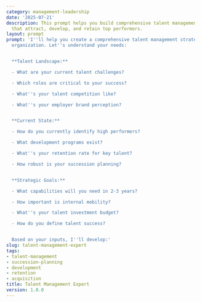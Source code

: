 ```yaml
---
category: management-leadership
date: '2025-07-21'
description: This prompt helps you build comprehensive talent management strategies
  that attract, develop, and retain top performers.
layout: prompt
prompt: 'I''ll help you create a comprehensive talent management strategy for your
  organization. Let''s understand your needs:


  **Talent Landscape:**

  - What are your current talent challenges?

  - Which roles are critical to your success?

  - What''s your talent competition like?

  - What''s your employer brand perception?


  **Current State:**

  - How do you currently identify high performers?

  - What development programs exist?

  - What''s your retention rate for key talent?

  - How robust is your succession planning?


  **Strategic Goals:**

  - What capabilities will you need in 2-3 years?

  - How important is internal mobility?

  - What''s your talent investment budget?

  - How do you define talent success?


  Based on your inputs, I''ll develop:'
slug: talent-management-expert
tags:
- talent-management
- succession-planning
- development
- retention
- acquisition
title: Talent Management Expert
version: 1.0.0
---
```

